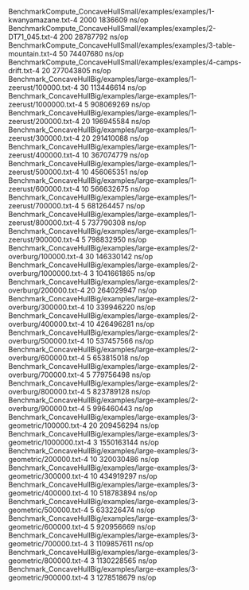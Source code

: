 BenchmarkCompute_ConcaveHullSmall/examples/examples/1-kwanyamazane.txt-4         	    2000	   1836609 ns/op
BenchmarkCompute_ConcaveHullSmall/examples/examples/2-DT71_045.txt-4             	     200	  28787792 ns/op
BenchmarkCompute_ConcaveHullSmall/examples/examples/3-table-mountain.txt-4       	      50	  74407680 ns/op
BenchmarkCompute_ConcaveHullSmall/examples/examples/4-camps-drift.txt-4          	      20	 277043805 ns/op
Benchmark_ConcaveHullBig/examples/large-examples/1-zeerust/100000.txt-4          	      30	 113446614 ns/op
Benchmark_ConcaveHullBig/examples/large-examples/1-zeerust/1000000.txt-4         	       5	 908069269 ns/op
Benchmark_ConcaveHullBig/examples/large-examples/1-zeerust/200000.txt-4          	      20	 196945584 ns/op
Benchmark_ConcaveHullBig/examples/large-examples/1-zeerust/300000.txt-4          	      20	 291410088 ns/op
Benchmark_ConcaveHullBig/examples/large-examples/1-zeerust/400000.txt-4          	      10	 367074779 ns/op
Benchmark_ConcaveHullBig/examples/large-examples/1-zeerust/500000.txt-4          	      10	 456065351 ns/op
Benchmark_ConcaveHullBig/examples/large-examples/1-zeerust/600000.txt-4          	      10	 566632675 ns/op
Benchmark_ConcaveHullBig/examples/large-examples/1-zeerust/700000.txt-4          	       5	 681264457 ns/op
Benchmark_ConcaveHullBig/examples/large-examples/1-zeerust/800000.txt-4          	       5	 737790308 ns/op
Benchmark_ConcaveHullBig/examples/large-examples/1-zeerust/900000.txt-4          	       5	 798832950 ns/op
Benchmark_ConcaveHullBig/examples/large-examples/2-overburg/100000.txt-4         	      30	 146330142 ns/op
Benchmark_ConcaveHullBig/examples/large-examples/2-overburg/1000000.txt-4        	       3	1041661865 ns/op
Benchmark_ConcaveHullBig/examples/large-examples/2-overburg/200000.txt-4         	      20	 264029947 ns/op
Benchmark_ConcaveHullBig/examples/large-examples/2-overburg/300000.txt-4         	      10	 339946220 ns/op
Benchmark_ConcaveHullBig/examples/large-examples/2-overburg/400000.txt-4         	      10	 426496281 ns/op
Benchmark_ConcaveHullBig/examples/large-examples/2-overburg/500000.txt-4         	      10	 537457566 ns/op
Benchmark_ConcaveHullBig/examples/large-examples/2-overburg/600000.txt-4         	       5	 653815018 ns/op
Benchmark_ConcaveHullBig/examples/large-examples/2-overburg/700000.txt-4         	       5	 779756498 ns/op
Benchmark_ConcaveHullBig/examples/large-examples/2-overburg/800000.txt-4         	       5	 823789128 ns/op
Benchmark_ConcaveHullBig/examples/large-examples/2-overburg/900000.txt-4         	       5	 996460443 ns/op
Benchmark_ConcaveHullBig/examples/large-examples/3-geometric/100000.txt-4        	      20	 209456294 ns/op
Benchmark_ConcaveHullBig/examples/large-examples/3-geometric/1000000.txt-4       	       3	1550163144 ns/op
Benchmark_ConcaveHullBig/examples/large-examples/3-geometric/200000.txt-4        	      10	 320030486 ns/op
Benchmark_ConcaveHullBig/examples/large-examples/3-geometric/300000.txt-4        	      10	 434919297 ns/op
Benchmark_ConcaveHullBig/examples/large-examples/3-geometric/400000.txt-4        	      10	 518783894 ns/op
Benchmark_ConcaveHullBig/examples/large-examples/3-geometric/500000.txt-4        	       5	 633226474 ns/op
Benchmark_ConcaveHullBig/examples/large-examples/3-geometric/600000.txt-4        	       5	 920956669 ns/op
Benchmark_ConcaveHullBig/examples/large-examples/3-geometric/700000.txt-4        	       3	1109857611 ns/op
Benchmark_ConcaveHullBig/examples/large-examples/3-geometric/800000.txt-4        	       3	1130228565 ns/op
Benchmark_ConcaveHullBig/examples/large-examples/3-geometric/900000.txt-4        	       3	1278518679 ns/op
